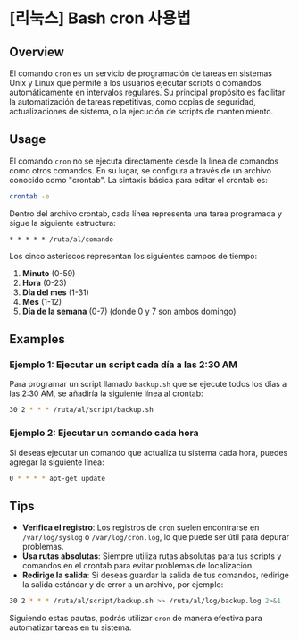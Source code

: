 # [리눅스] Bash cron 사용법

## Overview
El comando `cron` es un servicio de programación de tareas en sistemas Unix y Linux que permite a los usuarios ejecutar scripts o comandos automáticamente en intervalos regulares. Su principal propósito es facilitar la automatización de tareas repetitivas, como copias de seguridad, actualizaciones de sistema, o la ejecución de scripts de mantenimiento.

## Usage
El comando `cron` no se ejecuta directamente desde la línea de comandos como otros comandos. En su lugar, se configura a través de un archivo conocido como "crontab". La sintaxis básica para editar el crontab es:

```bash
crontab -e
```

Dentro del archivo crontab, cada línea representa una tarea programada y sigue la siguiente estructura:

```
* * * * * /ruta/al/comando
```

Los cinco asteriscos representan los siguientes campos de tiempo:

1. **Minuto** (0-59)
2. **Hora** (0-23)
3. **Día del mes** (1-31)
4. **Mes** (1-12)
5. **Día de la semana** (0-7) (donde 0 y 7 son ambos domingo)

## Examples
### Ejemplo 1: Ejecutar un script cada día a las 2:30 AM
Para programar un script llamado `backup.sh` que se ejecute todos los días a las 2:30 AM, se añadiría la siguiente línea al crontab:

```bash
30 2 * * * /ruta/al/script/backup.sh
```

### Ejemplo 2: Ejecutar un comando cada hora
Si deseas ejecutar un comando que actualiza tu sistema cada hora, puedes agregar la siguiente línea:

```bash
0 * * * * apt-get update
```

## Tips
- **Verifica el registro**: Los registros de `cron` suelen encontrarse en `/var/log/syslog` o `/var/log/cron.log`, lo que puede ser útil para depurar problemas.
- **Usa rutas absolutas**: Siempre utiliza rutas absolutas para tus scripts y comandos en el crontab para evitar problemas de localización.
- **Redirige la salida**: Si deseas guardar la salida de tus comandos, redirige la salida estándar y de error a un archivo, por ejemplo:

```bash
30 2 * * * /ruta/al/script/backup.sh >> /ruta/al/log/backup.log 2>&1
```

Siguiendo estas pautas, podrás utilizar `cron` de manera efectiva para automatizar tareas en tu sistema.